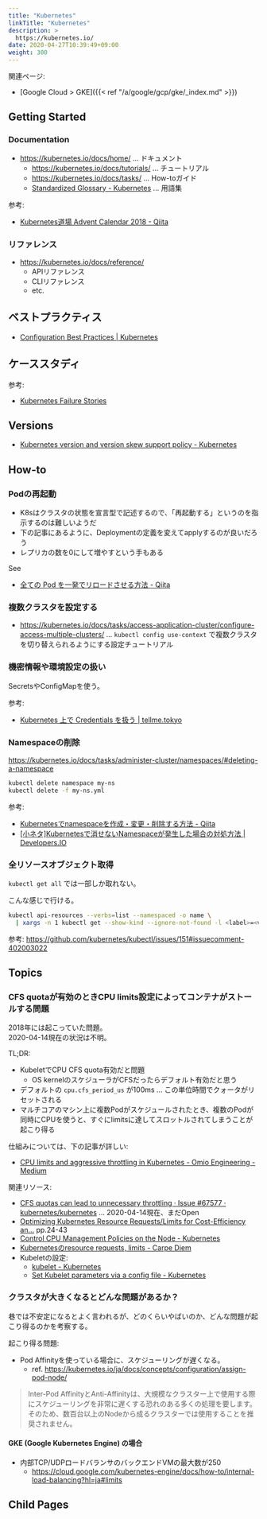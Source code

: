 ```yaml
---
title: "Kubernetes"
linkTitle: "Kubernetes"
description: >
  https://kubernetes.io/
date: 2020-04-27T10:39:49+09:00
weight: 300
---
```


関連ページ:

- [Google Cloud > GKE]({{< ref "/a/google/gcp/gke/_index.md" >}})

## Getting Started
### Documentation

- https://kubernetes.io/docs/home/ ... ドキュメント
  - https://kubernetes.io/docs/tutorials/ ... チュートリアル
  - https://kubernetes.io/docs/tasks/ ... How-toガイド
  - [Standardized Glossary - Kubernetes](https://kubernetes.io/docs/reference/glossary/?fundamental=true) ... 用語集

参考:

- [Kubernetes道場 Advent Calendar 2018 - Qiita](https://qiita.com/advent-calendar/2018/k8s-dojo)

### リファレンス

- https://kubernetes.io/docs/reference/
  - APIリファレンス
  - CLIリファレンス
  - etc.

## ベストプラクティス

- [Configuration Best Practices | Kubernetes](https://kubernetes.io/docs/concepts/configuration/overview/)

## ケーススタディ

参考:

- [Kubernetes Failure Stories](https://k8s.af/)

## Versions

- [Kubernetes version and version skew support policy - Kubernetes](https://kubernetes.io/docs/setup/release/version-skew-policy/)

## How-to
### Podの再起動

- K8sはクラスタの状態を宣言型で記述するので、「再起動する」というのを指示するのは難しいようだ
- 下の記事にあるように、Deploymentの定義を変えてapplyするのが良いだろう
- レプリカの数を0にして増やすという手もある

See

- [全ての Pod を一発でリロードさせる方法 - Qiita](https://qiita.com/dtan4/items/9e0ab5dbe8c64ed6dd21)

### 複数クラスタを設定する

- https://kubernetes.io/docs/tasks/access-application-cluster/configure-access-multiple-clusters/ ... `kubectl config use-context` で複数クラスタを切り替えられるようにする設定チュートリアル

### 機密情報や環境設定の扱い

SecretsやConfigMapを使う。

参考:

- [Kubernetes 上で Credentials を扱う | tellme.tokyo](https://tellme.tokyo/post/2018/08/07/kubernetes-configmaps-secrets/)

### Namespaceの削除

https://kubernetes.io/docs/tasks/administer-cluster/namespaces/#deleting-a-namespace

```sh
kubectl delete namespace my-ns
kubectl delete -f my-ns.yml
```

参考:

- [Kubernetesでnamespaceを作成・変更・削除する方法 - Qiita](https://qiita.com/yusuke_kinoshita/items/d1302cc3ad4657ad3466)
- [\[小ネタ\]Kubernetesで消せないNamespaceが発生した場合の対処方法 | Developers.IO](https://dev.classmethod.jp/articles/k8s-namespace-force-delete/)

### 全リソースオブジェクト取得

`kubectl get all` では一部しか取れない。

こんな感じで行ける。

```sh
kubectl api-resources --verbs=list --namespaced -o name \
  | xargs -n 1 kubectl get --show-kind --ignore-not-found -l <label>=<value> -n <namespace>
```

参考: https://github.com/kubernetes/kubectl/issues/151#issuecomment-402003022

## Topics
### CFS quotaが有効のときCPU limits設定によってコンテナがストールする問題

2018年には起こっていた問題。  
2020-04-14現在の状況は不明。

TL;DR:

- KubeletでCPU CFS quota有効だと問題
  - OS kernelのスケジューラがCFSだったらデフォルト有効だと思う
- デフォルトの `cpu.cfs_period_us` が100ms ... この単位時間でクォータがリセットされる
- マルチコアのマシン上に複数Podがスケジュールされたとき、複数のPodが同時にCPUを使うと、すぐにlimitsに達してスロットルされてしまうことが起こり得る

仕組みについては、下の記事が詳しい:

- [CPU limits and aggressive throttling in Kubernetes - Omio Engineering - Medium](https://medium.com/omio-engineering/cpu-limits-and-aggressive-throttling-in-kubernetes-c5b20bd8a718)

関連リソース:

- [CFS quotas can lead to unnecessary throttling · Issue #67577 · kubernetes/kubernetes](https://github.com/kubernetes/kubernetes/issues/67577) ... 2020-04-14現在、まだOpen
- [Optimizing Kubernetes Resource Requests/Limits for Cost-Efficiency an…](https://www.slideshare.net/try_except_/optimizing-kubernetes-resource-requestslimits-for-costefficiency-and-latency-highload) pp.24-43
- [Control CPU Management Policies on the Node - Kubernetes](https://kubernetes.io/docs/tasks/administer-cluster/cpu-management-policies/)
- [Kubernetesのresource requests, limits - Carpe Diem](https://christina04.hatenablog.com/entry/kubernetes-resource-limits)
- Kubeletの設定:
  - [kubelet - Kubernetes](https://kubernetes.io/docs/reference/command-line-tools-reference/kubelet/)
  - [Set Kubelet parameters via a config file - Kubernetes](https://kubernetes.io/docs/tasks/administer-cluster/kubelet-config-file/)

### クラスタが大きくなるとどんな問題があるか？

巷では不安定になるとよく言われるが、どのくらいやばいのか、どんな問題が起こり得るのかを考察する。

起こり得る問題:

- Pod Affinityを使っている場合に、スケジューリングが遅くなる。
  - ref. https://kubernetes.io/ja/docs/concepts/configuration/assign-pod-node/  
> Inter-Pod AffinityとAnti-Affinityは、大規模なクラスター上で使用する際にスケジューリングを非常に遅くする恐れのある多くの処理を要します。 そのため、数百台以上のNodeから成るクラスターでは使用することを推奨されません。

#### GKE (Google Kubernetes Engine) の場合

- 内部TCP/UDPロードバランサのバックエンドVMの最大数が250
  - https://cloud.google.com/kubernetes-engine/docs/how-to/internal-load-balancing?hl=ja#limits

## Child Pages
